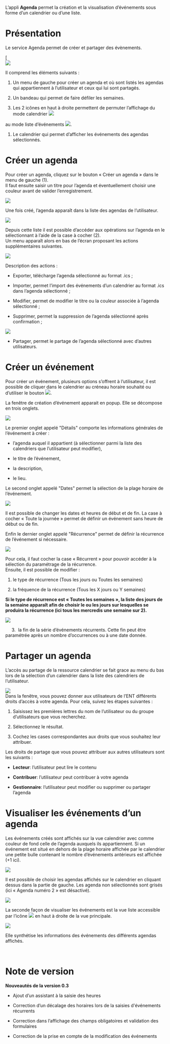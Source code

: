 L’appli **Agenda** permet la création et la visualisation d’événements sous forme d’un calendrier ou d’une liste.

Présentation
============

Le service Agenda permet de créer et partager des évènements.

[  
![](.gitbook/assets/Agenda-Page-1.png)  

Il comprend les éléments suivants :

1.  Un menu de gauche pour créer un agenda et où sont listés les agendas qui appartiennent à l’utilisateur et ceux qui lui sont partagés.

2.  Un bandeau qui permet de faire défiler les semaines.

3.  Les 2 icônes en haut à droite permettent de permuter l’affichage du mode calendrier ![](.gitbook/assets/Agenda-icone-calendrier.png) 

au mode liste d’événements ![](.gitbook/assets/Agenda-Icone-liste.png).

1.  Le calendrier qui permet d’afficher les événements des agendas sélectionnés.

Créer un agenda
===============

Pour créer un agenda, cliquez sur le bouton « Créer un agenda » dans le menu de gauche (1).  
Il faut ensuite saisir un titre pour l’agenda et éventuellement choisir une couleur avant de valider l’enregistrement.

![](.gitbook/assets/Agenda-Création.png)

Une fois créé, l’agenda apparaît dans la liste des agendas de l’utilisateur.

![](.gitbook/assets/Agenda-Sélection.png)

Depuis cette liste il est possible d’accéder aux opérations sur l’agenda en le sélectionnant à l’aide de la case à cocher (2).  
Un menu apparaît alors en bas de l’écran proposant les actions supplémentaires suivantes.  

![](.gitbook/assets/Agenda-menu-bas.png)

Description des actions :

-   Exporter, télécharge l’agenda sélectionné au format .ics ;  

-   Importer, permet l’import des événements d’un calendrier au format .ics dans l’agenda sélectionné ;  

-   Modifier, permet de modifier le titre ou la couleur associée à l’agenda sélectionné ;  

-   Supprimer, permet la suppression de l’agenda sélectionné après confirmation ;  

![](.gitbook/assets/Agenda-supression.png)

-   Partager, permet le partage de l’agenda sélectionné avec d’autres utilisateurs.

Créer un événement
==================

Pour créer un événement, plusieurs options s’offrent à l’utilisateur, il est possible de cliquer dans le calendrier au créneau horaire souhaité ou d’utiliser le bouton ![](.gitbook/assets/Agenda-Créé-événement.png).

La fenêtre de création d’événement apparait en popup. Elle se décompose en trois onglets.

![](.gitbook/assets/Agenda-Création-événement.png)  

Le premier onglet appelé "Détails" comporte les informations générales de l’événement à créer :

-   l’agenda auquel il appartient (à sélectionner parmi la liste des calendriers que l’utilisateur peut modifier),  

-   le titre de l’événement,  

-   la description,  

-   le lieu.

Le second onglet appelé "Dates" permet la sélection de la plage horaire de l’événement.

![](.gitbook/assets/Agenda-Création-date.png)

Il est possible de changer les dates et heures de début et de fin. La case à cocher « Toute la journée » permet de définir un événement sans heure de début ou de fin.

Enfin le dernier onglet appelé "Récurrence" permet de définir la récurrence de l’événement si nécessaire.

![](.gitbook/assets/Agenda-Création-récurrence.png)

Pour cela, il faut cocher la case « Récurrent » pour pouvoir accéder à la sélection du paramétrage de la récurrence.  
Ensuite, il est possible de modifier :

1.  le type de récurrence (Tous les jours ou Toutes les semaines)

2.  la fréquence de la récurrence (Tous les X jours ou Y semaines)

**Si le type de récurrence est « Toutes les semaines », la liste des jours de la semaine apparaît afin de choisir le ou les jours sur lesquelles se produira la récurrence (ici tous les mercredis une semaine sur 2).**

![](.gitbook/assets/Agenda-Récurrence.png)

     3.  la fin de la série d’événements récurrents. Cette fin peut être paramétrée après un nombre d’occurrences ou à une date donnée.

Partager un agenda
==================

L’accès au partage de la ressource calendrier se fait grace au menu du bas lors de la sélection d’un calendrier dans la liste des calendriers de l’utilisateur.

![](.gitbook/assets/Agenda-Partage.png)  
Dans la fenêtre, vous pouvez donner aux utilisateurs de l’ENT différents droits d’accès à votre agenda. Pour cela, suivez les étapes suivantes :

1.  Saisissez les premières lettres du nom de l’utilisateur ou du groupe d’utilisateurs que vous recherchez.

2.  Sélectionnez le résultat.

3.  Cochez les cases correspondantes aux droits que vous souhaitez leur attribuer.

Les droits de partage que vous pouvez attribuer aux autres utilisateurs sont les suivants :

-   **Lecteur**: l’utilisateur peut lire le contenu

-   **Contribuer**: l’utilisateur peut contribuer à votre agenda

-   **Gestionnaire**: l’utilisateur peut modifier ou supprimer ou partager l’agenda

Visualiser les événements d’un agenda
=====================================

Les événements créés sont affichés sur la vue calendrier avec comme couleur de fond celle de l’agenda auxquels ils appartiennent. Si un événement est situé en dehors de la plage horaire affichée par le calendrier une petite bulle contenant le nombre d’événements antérieurs est affichée (+1 ici).

![](.gitbook/assets/Agenda-Calendrier.png)

Il est possible de choisir les agendas affichés sur le calendrier en cliquant dessus dans la partie de gauche. Les agenda non sélectionnés sont grisés (ici « Agenda numéro 2 » est désactivé).

![](.gitbook/assets/Agenda-Désactivé.png)

La seconde façon de visualiser les événements est la vue liste accessible par l’icône ![](.gitbook/assets/Agenda-Icone-liste.png) en haut à droite de la vue principale.

![](.gitbook/assets/Agenda-liste.png)

Elle synthétise les informations des événements des différents agendas affichés.

 

Note de version
===============

**Nouveautés de la version 0.3**

-   Ajout d’un assistant à la saisie des heures

-   Correction d’un décalage des horaires lors de la saisies d'événements récurrents

-   Correction dans l’affichage des champs obligatoires et validation des formulaires

-   Correction de la prise en compte de la modification des événements


